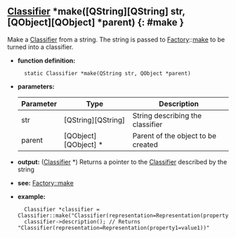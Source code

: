 ## [Classifier](classifier.md) \*make([QString][QString] str, [QObject][QObject] \*parent) {: #make }

Make a [Classifier](classifier.md) from a string. The string is passed to [Factory](../factory/factory.md)::[make](../factory/statics.md#make) to be turned into a classifier.

* **function definition:**

        static Classifier *make(QString str, QObject *parent)

* **parameters:**

    Parameter | Type | Description
    --- | --- | ---
    str | [QString][QString] | String describing the classifier
    parent | [QObject][QObject] \* | Parent of the object to be created

* **output:** ([Classifier](classifier.md) \*) Returns a pointer to the [Classifier](classifier.md) described by the string
* **see:** [Factory::make](../factory/statics.md#make)
* **example:**

        Classifier *classifier = Classifier::make("Classifier(representation=Representation(property1=value1)");
        classifier->description(); // Returns "Classifier(representation=Representation(property1=value1))"